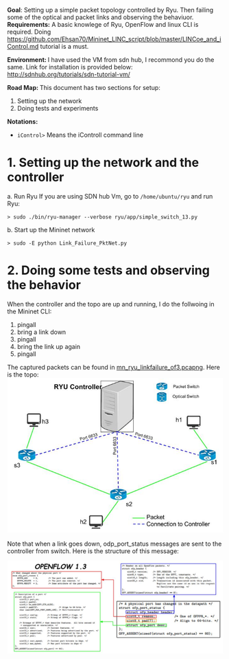 <b>Goal</b>: Setting up a simple packet topology controlled by Ryu. Then failing some of the optical and packet links and observing the behaviuor.   
<b>Requirements:</b>
A basic knowlege of Ryu, OpenFlow and linux CLI is required. 
Doing https://github.com/Ehsan70/Mininet_LINC_script/blob/master/LINCoe_and_iControl.md tutorial is a must. 

<b>Environment: </b> I have used the VM from sdn hub, I recommond you do the same. Link for installation is provided below: http://sdnhub.org/tutorials/sdn-tutorial-vm/

<b>Road Map: </b>This document has two sections for setup: 

 1. Setting up the network   
 2. Doing tests and experiments</br>

<b>Notations: </b>
 - `iControl>` Means the iControll command line


# 1. Setting up the network and the controller #
 a. Run Ryu 
 If you are using SDN hub Vm, go to `/home/ubuntu/ryu` and run Ryu: 
 ```shell
 > sudo ./bin/ryu-manager --verbose ryu/app/simple_switch_13.py
 ```
 b. Start up the Mininet network 
 ```shell
 > sudo -E python Link_Failure_PktNet.py
 ```
# 2. Doing some tests and observing the behavior 
When the controller and the topo are up and running, I do the follwoing in the Mininet CLI: 

1. pingall
2. bring a link down
3. pingall
4. bring the link up again
5. pingall

The captured packets can be found in [mn_ryu_linkfailure_of3.pcapng](https://github.com/Ehsan70/Link_Failure_in_Mininet_LINC/blob/master/WiresharkTests/mn_ryu_linkfailure_of3.pcapng). 
Here is the topo: 
![Alt text](resources/PktNet_3SWs_3Hosts.jpg?raw=true  "Packet Network for link failure testing")

Note that when a link goes down, odp_port_status messages are sent to the controller from switch. Here is the structure of this message: 

![Alt text](resources/OFPT_PORT_STATUS_v13.jpg?raw=true  "Structure of the ofp_port_status in open flow version 1.3")

